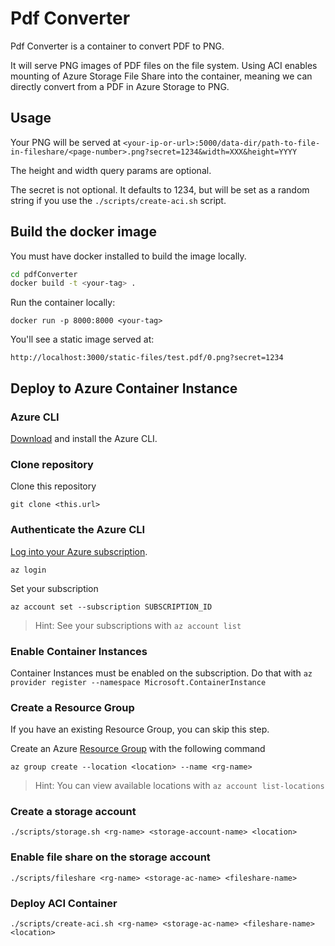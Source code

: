 # Pdf Converter

Pdf Converter is a container to convert PDF to PNG.

It will serve PNG images of PDF files on the file system. Using ACI enables mounting of Azure Storage File Share into the container, meaning we can directly convert from a PDF in Azure Storage to PNG.

## Usage

Your PNG will be served at `<your-ip-or-url>:5000/data-dir/path-to-file-in-fileshare/<page-number>.png?secret=1234&width=XXX&height=YYYY`

The height and width query params are optional.

The secret is not optional. It defaults to 1234, but will be set as a random string if you use the `./scripts/create-aci.sh` script.

## Build the docker image

You must have docker installed to build the image locally.

```sh
cd pdfConverter
docker build -t <your-tag> .
```

Run the container locally:

`docker run -p 8000:8000 <your-tag>`

You'll see a static image served at:

`http://localhost:3000/static-files/test.pdf/0.png?secret=1234`

## Deploy to Azure Container Instance

### Azure CLI

[Download](https://docs.microsoft.com/en-us/cli/azure/install-azure-cli?view=azure-cli-latest) and install the Azure CLI.

### Clone repository

Clone this repository

`git clone <this.url>`

### Authenticate the Azure CLI

[Log into your Azure subscription](https://docs.microsoft.com/en-us/cli/azure/authenticate-azure-cli?view=azure-cli-latest).

`az login`

Set your subscription

`az account set --subscription SUBSCRIPTION_ID`

> Hint: See your subscriptions with `az account list`

### Enable Container Instances

Container Instances must be enabled on the subscription. Do that with `az provider register --namespace Microsoft.ContainerInstance`

### Create a Resource Group

If you have an existing Resource Group, you can skip this step.

Create an Azure [Resource Group](https://docs.microsoft.com/en-us/azure/architecture/cloud-adoption-guide/adoption-intro/resource-group-explainer) with the following command

`az group create --location <location> --name <rg-name>`

> Hint: You can view available locations with `az account list-locations`

### Create a storage account

`./scripts/storage.sh <rg-name> <storage-account-name> <location>`

### Enable file share on the storage account

`./scripts/fileshare <rg-name> <storage-ac-name> <fileshare-name>`

### Deploy ACI Container

`./scripts/create-aci.sh <rg-name> <storage-ac-name> <fileshare-name> <location>`
